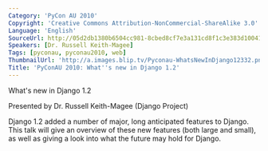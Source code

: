 ```yaml
---
Category: 'PyCon AU 2010'
Copyright: 'Creative Commons Attribution-NonCommercial-ShareAlike 3.0'
Language: 'English'
SourceUrl: http://05d2db1380b6504cc981-8cbed8cf7e3a131cd8f1c3e383d10041.r93.cf2.rackcdn.com/pycon-au-2010/465_pyconau-2010-what-s-new-in-django-1-2.flv
Speakers: [Dr. Russell Keith-Magee]
Tags: [pyconau, pyconau2010, web]
ThumbnailUrl: 'http://a.images.blip.tv/Pyconau-WhatsNewInDjango12332.png'
Title: 'PyConAU 2010: What''s new in Django 1.2'
---
```

What's new in Django 1.2

Presented by Dr. Russell Keith-Magee (Django Project)

Django 1.2 added a number of major, long anticipated features to Django. This
talk will give an overview of these new features (both large and small), as
well as giving a look into what the future may hold for Django.
